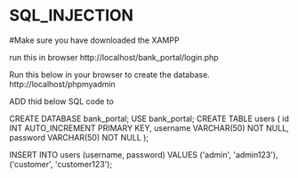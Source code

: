# SQL_INJECTION

#Make sure you have downloaded the XAMPP

run this in browser
http://localhost/bank_portal/login.php

Run this below in your browser to create the database.
http://localhost/phpmyadmin

ADD thid below SQL code to 

CREATE DATABASE bank_portal;
USE bank_portal;
CREATE TABLE users (
    id INT AUTO_INCREMENT PRIMARY KEY,
    username VARCHAR(50) NOT NULL,
    password VARCHAR(50) NOT NULL
);

INSERT INTO users (username, password) VALUES
('admin', 'admin123'),
('customer', 'customer123');
